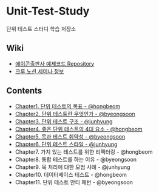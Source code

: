 # Unit-Test-Study
단위 테스트 스터디 학습 저장소

## Wiki

- [에이콘출판사 예제코드 Repository](https://github.com/AcornPublishing/unit-testing)
- [크루 노션 세미나 정보](https://byeongsoon.notion.site/Unit-Test-a610f8bc5e884e2693dd5fb692abe55b)

## Contents

- [Chapter1. 단위 테스트의 목표 - @hongbeom](https://byeongsoon.notion.site/1-37ac4c706b9c447589c0927eb71a806d)
- [Chapter2. 단위 테스트란 무엇인가 - @byeongsoon](https://byeongsoon.notion.site/2-6e6577c5a10d4ff9bc813d2029a1867a)
- [Chapter3. 단위 테스트 구조 - @junhyung](https://byeongsoon.notion.site/3-c5b8980badcf4f4eaaf299c44bed5260)
- [Chapter4. 좋은 단위 테스트의 4대 요소 - @hongbeom](https://www.notion.so/byeongsoon/4-4-6966add41e7c427fbf6fcf980420dc5c)
- [Chapter5. 목과 테스트 취약성 - @byeongsoon](https://byeongsoon.notion.site/5-95390ace8bc04bc384e7f1ce75baee12)
- [Chapter6. 단위 테스트 스타일 - @junhyung](https://byeongsoon.notion.site/6-aea889acf713461f9c1895c4c87cfb96)
- Chapter7. 가치 있는 테스트를 위한 리팩터링 - @hongbeom
- Chapter8. 통합 테스트를 하는 이유 - @byeongsoon
- Chapter9. 목 처리에 대한 모범 사례 - @junhyung
- Chapter10. 데이터베이스 테스트 - @hongbeom
- Chapter11. 단위 테스트 안티 패턴 - @byeongsoon
